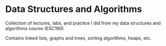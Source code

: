 # Data Structures and Algorithms

Collection of lectures, labs, and practice I did from my data structures and algorithms course (ESC190)

Contains linked lists, graphs and trees, sorting algorithms, heaps, etc.
